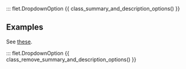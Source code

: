 ::: flet.DropdownOption
{{ class_summary_and_description_options() }}

## Examples

See [these](dropdown.md#examples).

::: flet.DropdownOption
{{ class_remove_summary_and_description_options() }}

